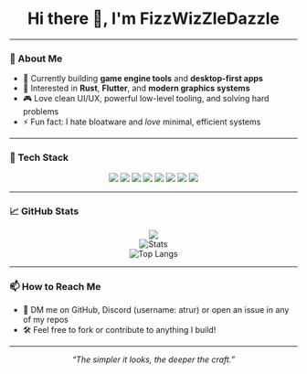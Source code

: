 <h1 align="center">Hi there 👋, I'm FizzWizZleDazzle</h1>

---

### 🧩 About Me

- 🔭 Currently building **game engine tools** and **desktop-first apps**
- 🧠 Interested in **Rust**, **Flutter**, and **modern graphics systems**
- 🎮 Love clean UI/UX, powerful low-level tooling, and solving hard problems
- ⚡ Fun fact: I hate bloatware and *love* minimal, efficient systems

---

### 🧰 Tech Stack

<p align="center">
  <img src="https://img.shields.io/badge/Rust-black?style=for-the-badge&logo=rust" />
  <img src="https://img.shields.io/badge/Bevy-000?style=for-the-badge&logo=bevy" />
  <img src="https://img.shields.io/badge/Flutter-02569B?style=for-the-badge&logo=flutter&logoColor=white" />
  <img src="https://img.shields.io/badge/Dart-0175C2?style=for-the-badge&logo=dart&logoColor=white" />
  <img src="https://img.shields.io/badge/Python-3776AB?style=for-the-badge&logo=python&logoColor=white" />
  <img src="https://img.shields.io/badge/F%23-378BBA?style=for-the-badge&logo=fsharp&logoColor=white" />
  <img src="https://img.shields.io/badge/CUDA-76B900?style=for-the-badge&logo=nvidia&logoColor=white" />
  <img src="https://img.shields.io/badge/Java-f89820?style=for-the-badge&logo=java&logoColor=white" />
</p>

---

### 📈 GitHub Stats

<div align="center">
  <img src="https://github-readme-activity-graph.vercel.app/graph?username=FizzWizZleDazzle&theme=tokyo-night&area=true" />
  <br/>
  <img src="https://github-readme-stats.vercel.app/api?username=FizzWizZleDazzle&show_icons=true&theme=tokyonight" alt="Stats" />
  <br/>
  <img src="https://github-readme-stats.vercel.app/api/top-langs/?username=FizzWizZleDazzle&layout=compact&theme=tokyonight" alt="Top Langs" />
</div>

---

### 📫 How to Reach Me

- 📨 DM me on GitHub, Discord (username: atrur) or open an issue in any of my repos
- 🛠️ Feel free to fork or contribute to anything I build!

---

<p align="center">
  <em>“The simpler it looks, the deeper the craft.”</em>
</p>
